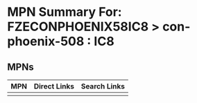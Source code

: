 



# MPN Summary For: FZECONPHOENIX58IC8 > con-phoenix-508 : IC8

## MPNs
  

|MPN|Direct Links|Search Links|
| :--- | :--- | :--- |
||||
